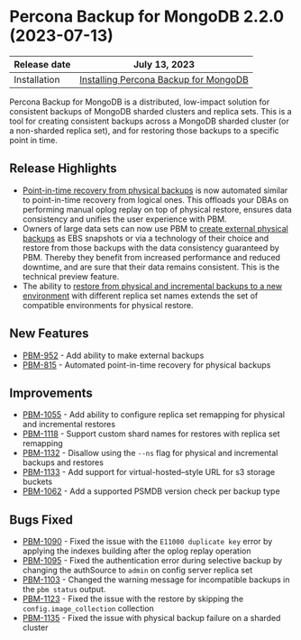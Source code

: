 # Percona Backup for MongoDB 2.2.0 (2023-07-13)

| Release date | July 13, 2023  |
|------------- | ---------------|
| Installation | [Installing Percona Backup for MongoDB](../installation.md) |


Percona Backup for MongoDB is a distributed, low-impact solution for consistent backups of MongoDB sharded clusters and replica sets. This is a tool for creating consistent backups across a MongoDB sharded cluster (or a non-sharded replica set), and for restoring those backups to a specific point in time.

## Release Highlights

* [Point-in-time recovery from physical backups](../usage/pitr-tutorial.md#from-physical-backups) is now automated similar to point-in-time recovery from logical ones. This offloads your DBAs on performing manual oplog replay on top of physical restore, ensures data consistency and unifies the user experience with PBM.  
* Owners of large data sets can now use PBM to [create external physical backups](../features/snapshots.md) as EBS snapshots or via a technology of their choice and restore from those backups with the data consistency guaranteed by PBM. Thereby they benefit from increased performance and reduced downtime, and are sure that their data remains consistent. This is the technical preview feature.
* The ability to [restore from physical and incremental backups to a new environment](../usage/restore.md#restoring-into-a-cluster-replica-set-with-a-different-name) with different replica set names extends the set of compatible environments for physical restore. 

## New Features

* [PBM-952](https://jira.percona.com/browse/PBM-952) - Add ability to make external backups
* [PBM-815](https://jira.percona.com/browse/PBM-815) - Automated point-in-time recovery for physical backups

## Improvements

* [PBM-1055](https://jira.percona.com/browse/PBM-1055) - Add ability to configure replica set remapping for physical and incremental restores
* [PBM-1118](https://jira.percona.com/browse/PBM-1118) - Support custom shard names for restores with replica set remapping
* [PBM-1132](https://jira.percona.com/browse/PBM-1132) - Disallow using the `--ns` flag for physical and incremental backups and restores
* [PBM-1133](https://jira.percona.com/browse/PBM-1133) - Add support for virtual-hosted–style URL for s3 storage buckets
* [PBM-1062](https://jira.percona.com/browse/PBM-1062) - Add a supported PSMDB version check per backup type

## Bugs Fixed

* [PBM-1090](https://jira.percona.com/browse/PBM-1090) - Fixed the issue with the `E11000 duplicate key` error by applying the indexes building after the oplog replay operation
* [PBM-1095](https://jira.percona.com/browse/PBM-1095) - Fixed the authentication error during selective backup by changing the authSource to `admin` on config server replica set
* [PBM-1103](https://jira.percona.com/browse/PBM-1103) - Changed the warning message for incompatible backups in the `pbm status` output. 
* [PBM-1123](https://jira.percona.com/browse/PBM-1123) - Fixed the issue with the restore by skipping the `config.image_collection` collection
* [PBM-1135](https://jira.percona.com/browse/PBM-1135) - Fixed the issue with physical backup failure on a sharded cluster


 
